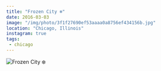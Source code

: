 ```yaml
---
title: "Frozen City ❄️"
date: 2016-03-03
image: "/img/photo/3f1f27690ef53aaaa0a8756ef434156b.jpg"
location: "Chicago, Illinois"
instagram: true
tags:
 - chicago
---
```


![Frozen City ❄️](/img/photo/3f1f27690ef53aaaa0a8756ef434156b.jpg)
